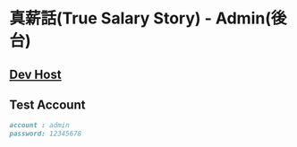 # 真薪話(True Salary Story) - Admin(後台)

## [Dev Host](https://north-cat.github.io/true-salary-story-admin/#/login)

## Test Account

```md
account : admin
password: 12345678
```
